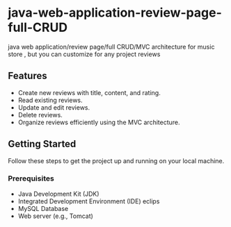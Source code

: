 # java-web-application-review-page-full-CRUD
java web application/review page/full CRUD/MVC architecture for music store , but you can customize for any project reviews 

## Features
- Create new reviews with title, content, and rating.
- Read existing reviews.
- Update and edit reviews.
- Delete reviews.
- Organize reviews efficiently using the MVC architecture.

## Getting Started

Follow these steps to get the project up and running on your local machine.

### Prerequisites

- Java Development Kit (JDK)
- Integrated Development Environment (IDE) eclips 
- MySQL Database
- Web server (e.g., Tomcat)
